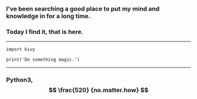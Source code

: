 ### I've been searching a good place to put my mind and knowledge in for a long time. 

### Today I find it, that is here. 
___

```
import kivy

print('Do something magic.')
```
___

### Python3,  $$ \frac{520} {no.matter.how} $$